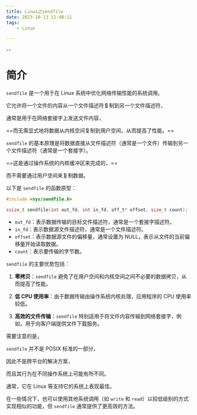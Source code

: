 ```yaml
---
title: Linux之sendfile
date: 2023-10-13 11:48:11
tags:
	- Linux

---
```


--

# 简介

`sendfile` 是一个用于在 Linux 系统中优化网络传输性能的系统调用。

它允许将一个文件的内容从一个文件描述符复制到另一个文件描述符，

通常是用于在网络套接字上发送文件内容，

==而无需显式地将数据从内核空间复制到用户空间，从而提高了性能。==

`sendfile` 的基本原理是将数据直接从文件描述符（通常是一个文件）传输到另一个文件描述符（通常是一个套接字）。

==这是通过操作系统的内核缓冲区来完成的，==

而不需要通过用户空间来复制数据。

以下是 `sendfile` 的函数原型：

```c
#include <sys/sendfile.h>

ssize_t sendfile(int out_fd, int in_fd, off_t* offset, size_t count);
```

- `out_fd`：表示数据传输的目标文件描述符，通常是一个套接字描述符。
- `in_fd`：表示数据源文件描述符，通常是一个文件描述符。
- `offset`：表示数据源文件的偏移量，通常设置为 NULL，表示从文件的当前偏移量开始读取数据。
- `count`：表示要传输的字节数。

`sendfile` 的主要优势包括：

1. **零拷贝**：`sendfile` 避免了在用户空间和内核空间之间不必要的数据拷贝，从而提高了性能。

2. **低 CPU 使用率**：由于数据传输由操作系统内核处理，应用程序的 CPU 使用率较低。

3. **高效的文件传输**：`sendfile` 特别适用于将文件内容传输到网络套接字，例如，用于向客户端提供文件下载服务。

需要注意的是，

`sendfile` 并不是 POSIX 标准的一部分，

因此不是跨平台的解决方案，

而且其行为在不同操作系统上可能有所不同。



通常，它在 Linux 等支持它的系统上表现最佳。

在一些情况下，也可以使用其他系统调用（如 `write` 和 `read`）以较低级别的方式实现相似的功能，但 `sendfile` 通常提供了更高效的方法。